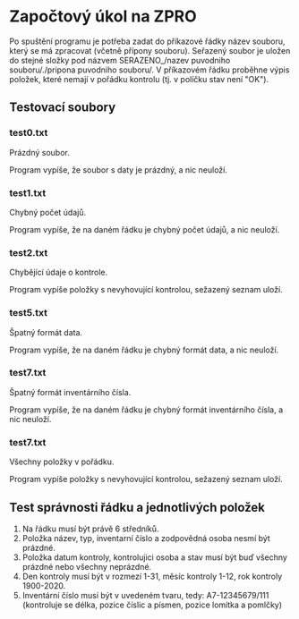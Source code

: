 # Započtový úkol na ZPRO

Po spuštění programu je potřeba zadat do příkazové řádky název souboru, který se má zpracovat (včetně přípony souboru). 
Seřazený soubor je uložen do stejné složky pod názvem SERAZENO_/nazev puvodniho souboru/./pripona puvodniho souboru/.
V příkazovém řádku proběhne výpis položek, které nemají v pořádku kontrolu (tj. v políčku stav není "OK").

## Testovací soubory

### test0.txt
Prázdný soubor.

Program vypíše, že soubor s daty je prázdný, a nic neuloží.

### test1.txt
Chybný počet údajů.

Program vypíše, že na daném řádku je chybný počet údajů, a nic neuloží.

### test2.txt
Chybějící údaje o kontrole.

Program vypíše položky s nevyhovující kontrolou, sežazený seznam uloží.

### test5.txt
Špatný formát data.

Program vypíše, že na daném řádku je chybný formát data, a nic neuloží.

### test7.txt
Špatný formát inventárního čísla.

Program vypíše, že na daném řádku je chybný formát inventárního čísla, a nic neuloží.

### test7.txt
Všechny položky v pořádku.

Program vypíše položky s nevyhovující kontrolou, sežazený seznam uloží.

## Test správnosti řádku a jednotlivých položek
1. Na řádku musí být právě 6 středníků.
2. Položka název, typ, inventarní číslo a zodpovědná osoba nesmí být prázdné.
3. Položka datum kontroly, kontrolujici osoba a stav musí být buď všechny prázdné nebo všechny neprázdné.
4. Den kontroly musí být v rozmezí 1-31, měsíc kontroly 1-12, rok kontroly 1900-2020.
5. Inventární číslo musí být v uvedeném tvaru, tedy: A7-12345679/111 (kontroluje se délka, pozice číslic a písmen, pozice lomítka a pomlčky)
